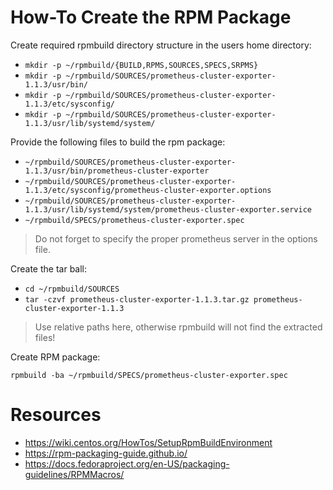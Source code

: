 # How-To Create the RPM Package

Create required rpmbuild directory structure in the users home directory:  

* `mkdir -p ~/rpmbuild/{BUILD,RPMS,SOURCES,SPECS,SRPMS}`
* `mkdir -p ~/rpmbuild/SOURCES/prometheus-cluster-exporter-1.1.3/usr/bin/`
* `mkdir -p ~/rpmbuild/SOURCES/prometheus-cluster-exporter-1.1.3/etc/sysconfig/`
* `mkdir -p ~/rpmbuild/SOURCES/prometheus-cluster-exporter-1.1.3/usr/lib/systemd/system/`

Provide the following files to build the rpm package:  

* `~/rpmbuild/SOURCES/prometheus-cluster-exporter-1.1.3/usr/bin/prometheus-cluster-exporter`
* `~/rpmbuild/SOURCES/prometheus-cluster-exporter-1.1.3/etc/sysconfig/prometheus-cluster-exporter.options`
* `~/rpmbuild/SOURCES/prometheus-cluster-exporter-1.1.3/usr/lib/systemd/system/prometheus-cluster-exporter.service`
* `~/rpmbuild/SPECS/prometheus-cluster-exporter.spec`

> Do not forget to specify the proper prometheus server in the options file.

Create the tar ball:  

* `cd ~/rpmbuild/SOURCES`
* `tar -czvf prometheus-cluster-exporter-1.1.3.tar.gz prometheus-cluster-exporter-1.1.3`

> Use relative paths here, otherwise rpmbuild will not find the extracted files!

Create RPM package:  

`rpmbuild -ba ~/rpmbuild/SPECS/prometheus-cluster-exporter.spec`

# Resources

* https://wiki.centos.org/HowTos/SetupRpmBuildEnvironment
* https://rpm-packaging-guide.github.io/
* https://docs.fedoraproject.org/en-US/packaging-guidelines/RPMMacros/
